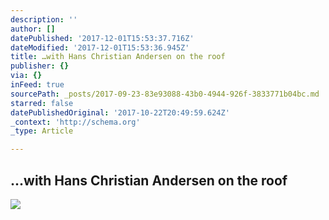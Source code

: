 ```yaml
---
description: ''
author: []
datePublished: '2017-12-01T15:53:37.716Z'
dateModified: '2017-12-01T15:53:36.945Z'
title: …with Hans Christian Andersen on the roof
publisher: {}
via: {}
inFeed: true
sourcePath: _posts/2017-09-23-83e93088-43b0-4944-926f-3833771b04bc.md
starred: false
datePublishedOriginal: '2017-10-22T20:49:59.624Z'
_context: 'http://schema.org'
_type: Article

---
```

## ...with Hans Christian Andersen on the roof
![](https://the-grid-user-content.s3-us-west-2.amazonaws.com/3469840c-e7c8-4f3f-845b-d5649a2ea264.jpg)